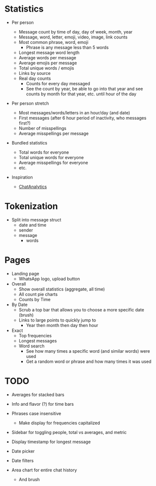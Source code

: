 # Statistics

-   Per person

    -   Message count by time of day, day of week, month, year
    -   Message, word, letter, emoji, video, image, link counts
    -   Most common phrase, word, emoji
        -   Phrase is any message less than 5 words
    -   Longest message word length
    -   Average words per message
    -   Average emojis per message
    -   Total unique words / emojis
    -   Links by source
    -   Real day counts
        -   Counts for every day messaged
        -   See the count by year, be able to go into that year and see counts by month for that year, etc. until hour of the day

-   Per person stretch

    -   Most messages/words/letters in an hour/day (and date)
    -   First messages (after 6 hour period of inactivity, who messages first?)
    -   Number of misspellings
    -   Average misspellings per message

-   Bundled statistics

    -   Total words for everyone
    -   Total unique words for everyone
    -   Average misspellings for everyone
    -   etc.

-   Inspiration

    -   [ChatAnalytics](https://chatanalytics.app/demo)

# Tokenization

-   Split into message struct
    -   date and time
    -   sender
    -   message
        -   words

# Pages

-   Landing page
    -   WhatsApp logo, upload button
-   Overall
    -   Show overall statistics (aggregate, all time)
    -   All count pie charts
    -   Counts by Time
-   By Date
    -   Scrub a top bar that allows you to choose a more specific date (brush)
    -   Links to large points to quickly jump to
        -   Year then month then day then hour
-   Exact
    -   Top frequencies
    -   Longest messages
    -   Word search
        -   See how many times a specific word (and similar words) were used
        -   Get a random word or phrase and how many times it was used

# TODO

-   Averages for stacked bars
-   Info and flavor (?) for time bars
-   Phrases case insensitive
    -   Make display for frequencies capitalized
-   Sidebar for toggling people, total vs averages, and metric
-   Display timestamp for longest message

-   Date picker
-   Date filters
-   Area chart for entire chat history
    -   And brush
